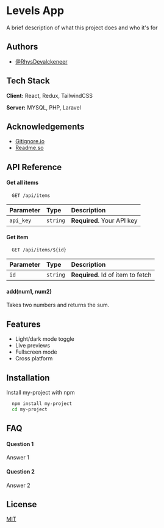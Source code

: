 
# Levels App

A brief description of what this project does and who it's for


## Authors

- [@RhysDevalckeneer](https://rhys.be/)


## Tech Stack

**Client:** React, Redux, TailwindCSS

**Server:** MYSQL, PHP, Laravel


## Acknowledgements
 - [Gitignore.io](https://www.toptal.com/developers/gitignore)
 - [Readme.so](https://readme.so/)


## API Reference

#### Get all items

```http
  GET /api/items
```

| Parameter | Type     | Description                |
| :-------- | :------- | :------------------------- |
| `api_key` | `string` | **Required**. Your API key |

#### Get item

```http
  GET /api/items/${id}
```

| Parameter | Type     | Description                       |
| :-------- | :------- | :-------------------------------- |
| `id`      | `string` | **Required**. Id of item to fetch |

#### add(num1, num2)

Takes two numbers and returns the sum.


## Features

- Light/dark mode toggle
- Live previews
- Fullscreen mode
- Cross platform


## Installation

Install my-project with npm

```bash
  npm install my-project
  cd my-project
```
    
## FAQ

#### Question 1

Answer 1

#### Question 2

Answer 2


## License

[MIT](https://choosealicense.com/licenses/mit/)


